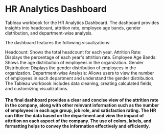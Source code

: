 # HR Analytics Dashboard

Tableau workbook for the HR Analytics Dashboard. The dashboard provides insights into headcount, attrition rate, employee age bands, gender distribution, and department-wise analysis.

The dashboard features the following visualizations:

Headcount: Shows the total headcount for each year.
Attrition Rate: Displays the percentage of each year's attrition rate.
Employee Age Bands: Shows the age distribution of employees in the organization.
Gender Distribution: Displays the gender distribution of employees in the organization.
Department-wise Analysis: Allows users to view the number of employees in each department and understand the gender distribution.
The Tableau workbook includes data cleaning, creating calculated fields, and customizing visualizations.



#### The final dashboard provides a clear and concise view of the attrition rate in the company, along with other relevant information such as the number of employees in each age group, job role, and satisfaction rating. The HR can filter the data based on the department and view the impact of attrition on each aspect of the company. The use of colors, labels, and formatting helps to convey the information effectively and efficiently.
